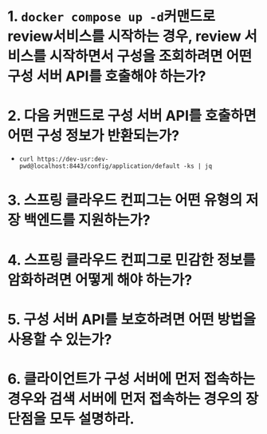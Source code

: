 # 1. `docker compose up -d`커맨드로 review서비스를 시작하는 경우, review 서비스를 시작하면서 구성을 조회하려면 어떤 구성 서버 API를 호출해야 하는가?
# 2. 다음 커맨드로 구성 서버 API를 호출하면 어떤 구성 정보가 반환되는가?
- `curl https://dev-usr:dev-pwd@localhost:8443/config/application/default -ks | jq`
# 3. 스프링 클라우드 컨피그는 어떤 유형의 저장 백엔드를 지원하는가?
# 4. 스프링 클라우드 컨피그로 민감한 정보를 암화하려면 어떻게 해야 하는가?
# 5. 구성 서버 API를 보호하려면 어떤 방법을 사용할 수 있는가?
# 6. 클라이언트가 구성 서버에 먼저 접속하는 경우와 검색 서버에 먼저 접속하는 경우의 장단점을 모두 설명하라.